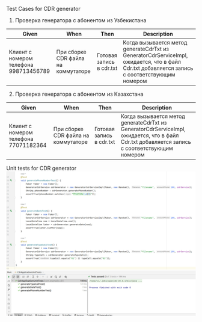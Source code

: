 Test Cases for CDR generator
1. Проверка генератора с абонентом из Узбекистана

| Given                                  | When                                | Then                     | Description                                                                                                                                  |
|----------------------------------------|-------------------------------------|--------------------------|----------------------------------------------------------------------------------------------------------------------------------------------|
| Клиент с номером телефона 998713456789 | При сборке CDR файла на коммутаторе | Готовая запись в cdr.txt | Когда вызывается метод generateCdrTxt из GeneratorCdrServiceImpl, ожидается, что в файл Cdr.txt добавляется запись с соответствующим номером |

2. Проверка генератора с абонентом из Казахстана

| Given                                 | When                                | Then                    | Description                                                                                                                                  |
|---------------------------------------|-------------------------------------|-------------------------|----------------------------------------------------------------------------------------------------------------------------------------------|
| Клиент с номером телефона 77071182364 | При сборке CDR файла на коммутаторе | Готовая запись в cdr.txt| Когда вызывается метод generateCdrTxt из GeneratorCdrServiceImpl, ожидается, что в файл Cdr.txt добавляется запись с соответствующим номером |

Unit tests for CDR generator
![image](https://github.com/pro100bat9/nexign-bootcamp/blob/testing/photo_2023-05-09_16-14-35.jpg)
![image](https://github.com/pro100bat9/nexign-bootcamp/blob/testing/photo_2023-05-09_16-14-43.jpg)